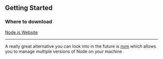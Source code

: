 ##  Getting Started

### Where to download

[Node.js Website](https://nodejs.org/download/)

___

A really great alternative you can look into in the future is [nvm](https://github.com/creationix/nvm) which allows you to manage multiple
versions of Node on your machine
